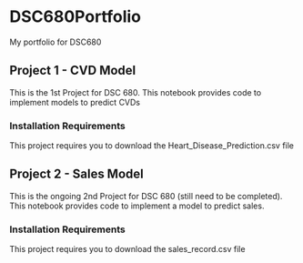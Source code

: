 # DSC680Portfolio
 My portfolio for DSC680

## Project 1 - CVD Model

This is the 1st Project for DSC 680. This notebook provides code to implement models to predict CVDs

### Installation Requirements

This project requires you to download the Heart_Disease_Prediction.csv file

## Project 2 - Sales Model

This is the ongoing 2nd Project for DSC 680 (still need to be completed). This notebook provides code to implement a model to predict sales.

### Installation Requirements

This project requires you to download the sales_record.csv file


